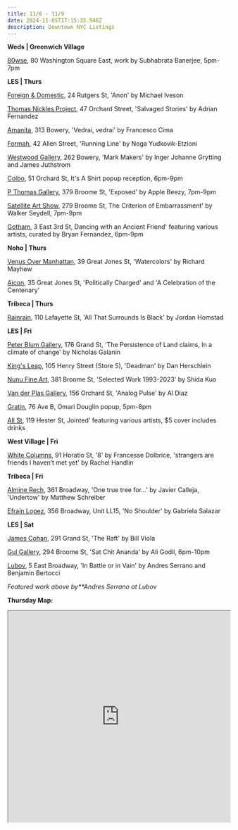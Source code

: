 ```yaml
---
title: 11/6 - 11/9
date: 2024-11-05T17:15:35.946Z
description: Downtown NYC Listings
---
```

**W﻿eds | Greenwich Village**

[80wse](https://80wse.org/), 80 Washington Square East, work by Subhabrata Banerjee, 5pm-7pm

**L﻿ES | Thurs**

[Foreign & Domestic](https://foreigndomestic.io/), 24 Rutgers St, 'Anon' by Michael Iveson

[Thomas Nickles Project](https://www.thomasnickles.com/exhibitions/37-salvaged-stories-adrian-fernandez/), 47 Orchard Street, 'Salvaged Stories' by Adrian Fernandez

[Amanita](https://spazioamanita.com/Exhibitions/Vedraivedrai), 313 Bowery, 'Vedrai, vedrai' by Francesco Cima

[Formah](https://theformah.com/), 42 Allen Street, 'Running Line' by Noga Yudkovik-Etzioni

[Westwood Gallery](https://westwoodgallery.com/exhibitions/139-mark-makers-inger-johanne-grytting-and-james-juthstrom/press_release_text/), 262 Bowery, 'Mark Makers' by Inger Johanne Grytting and James Juthstrom

[Colbo](https://www.instagram.com/colbo.nyc), 51 Orchard St, It's A Shirt popup reception, 6pm-9pm

[P Thomas Gallery](https://www.instagram.com/applebeezy_), 379 Broome St, 'Exposed' by Apple Beezy, 7pm-9pm

[Satellite Art Show](https://www.instagram.com/satelliteartshow), 279 Broome St, The Criterion of Embarrassment' by Walker Seydell, 7pm-9pm

[Gotham](https://www.instagram.com/gotham.ny), 3 East 3rd St, Dancing with an Ancient Friend' featuring various artists, curated by Bryan Fernandez, 6pm-9pm

**N﻿oho | Thurs**

[Venus Over Manhattan](https://www.venusovermanhattan.com/exhibitions/richard-mayhew-watercolor), 39 Great Jones St, 'Watercolors' by Richard Mayhew

[Aicon](https://www.aicon.art/exhibitions/francis-newton-souza2), 35 Great Jones St, 'Politically Charged' and 'A Celebration of the Centenary'

**Tribeca | Thurs**

[Rainrain](https://www.rainraingallery.com/about), 110 Lafayette St, 'All That Surrounds Is Black' by Jordan Homstad

**L﻿ES | Fri**

[Peter Blum Gallery](https://www.peterblumgallery.com/exhibitions/nicholas-galanin3), 176 Grand St, 'The Persistence of Land claims, In a climate of change' by Nicholas Galanin

[King's Leap](https://www.kingsleapfinearts.com/), 105 Henry Street (Store 5), 'Deadman' by Dan Herschlein

[Nunu Fine Art](https://www.nunufineart.com/shida-kuo-selected-work-19932023), 381 Broome St, 'Selected Work 1993-2023' by  Shida Kuo

[Van der Plas Gallery](https://www.vanderplasgallery.com/), 156 Orchard St, 'Analog Pulse' by Al Diaz

[Gratin](https://www.gratin.com/exhibitions/), 76 Ave B, Omari Douglin popup, 5pm-8pm

[All St](https://allstnyc.com/), 119 Hester St, Jointed' featuring various artists, $5 cover includes drinks

**W﻿est Village | Fri**

[White Columns](https://whitecolumns.org/), 91 Horatio St, '8' by Francesse Dolbrice, 'strangers are friends I haven’t met yet' by Rachel Handlin

**Tribeca | Fri**

[Almine Rech](https://www.alminerech.com/), 361 Broadway, 'One true tree for...' by Javier Calleja, 'Undertow' by Matthew Schreiber

[Efrain Lopez](https://efrainlopez.co/), 356 Broadway, Unit LL15, 'No Shoulder' by Gabriela Salazar

**LES | Sat**

[James Cohan](https://www.jamescohan.com/exhibitions/bill-viola10), 291 Grand St, 'The Raft' by Bill Viola

[G﻿ul Gallery](https://www.instagram.com/houseofgul), 294 Broome St, 'Sat Chit Ananda' by Ali Godil, 6pm-10pm

[Lubov](https://lubov.nyc/), 5 East Broadway, 'In Battle or in Vain' by Andres Serrano and Benjamin Bertocci

*F﻿eatured work above by\*\*Andres Serrano at Lubov*

**T﻿hursday Map:**

<iframe src="https://www.google.com/maps/d/u/1/embed?mid=1MVGV50IdYM2qPsPgIXdwo6RRUT6UAw4&ehbc=2E312F" width="100%" height="480"></iframe>